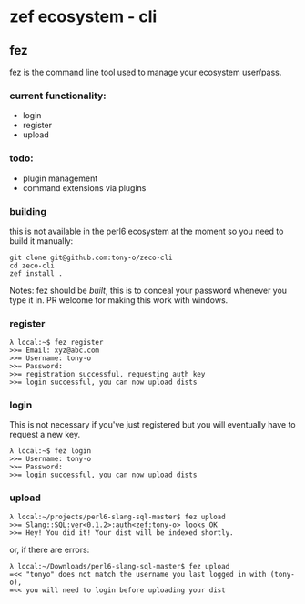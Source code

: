 # zef ecosystem - cli

## fez

fez is the command line tool used to manage your ecosystem user/pass.

### current functionality:

* login
* register
* upload

### todo:

* plugin management
* command extensions via plugins

### building

this is not available in the perl6 ecosystem at the moment so you need to build it manually:

```
git clone git@github.com:tony-o/zeco-cli
cd zeco-cli
zef install .
```

Notes: fez should be *built*, this is to conceal your password whenever you type it in.  PR welcome for making this work with windows.

### register

```
λ local:~$ fez register
>>= Email: xyz@abc.com
>>= Username: tony-o
>>= Password:
>>= registration successful, requesting auth key
>>= login successful, you can now upload dists
```

### login

This is not necessary if you've just registered but you will eventually have to request a new key.

```
λ local:~$ fez login
>>= Username: tony-o
>>= Password:
>>= login successful, you can now upload dists
```

### upload

```
λ local:~/projects/perl6-slang-sql-master$ fez upload
>>= Slang::SQL:ver<0.1.2>:auth<zef:tony-o> looks OK
>>= Hey! You did it! Your dist will be indexed shortly.
```

or, if there are errors:

```
λ local:~/Downloads/perl6-slang-sql-master$ fez upload
=<< "tonyo" does not match the username you last logged in with (tony-o),
=<< you will need to login before uploading your dist
```
